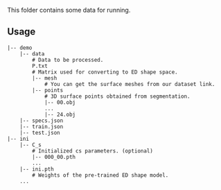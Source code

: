This folder contains some data for running.

## Usage
    |-- demo
        |-- data
            # Data to be processed.
            P.txt
            # Matrix used for converting to ED shape space.
            |-- mesh
                # You can get the surface meshes from our dataset link. 
            |-- points
                # 3D surface points obtained from segmentation. 
                |-- 00.obj
                ...
                |-- 24.obj
        |-- specs.json
        |-- train.json
        |-- test.json
    |-- ini
        |-- C_s
            # Initialized cs parameters. (optional)
            |-- 000_00.pth
            ...
        |-- ini.pth
            # Weights of the pre-trained ED shape model. 
        ...
